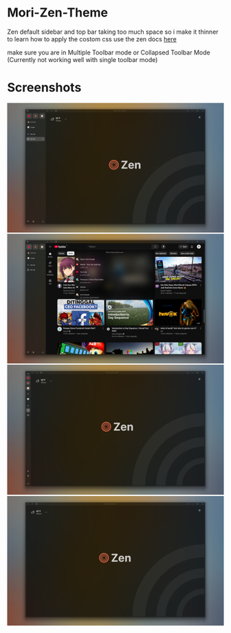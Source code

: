 # Mori-Zen-Theme
Zen default sidebar and top bar taking too much space so i make it thinner
to learn how to apply the costom css use the zen docs [here](https://docs.zen-browser.app/guides/live-editing)

make sure you are in Multiple Toolbar mode or Collapsed Toolbar Mode (Currently not working well with single toolbar mode)

# Screenshots
![screenshot1](https://github.com/ikoshura/Mori-Zen-Theme/blob/main/Assets/Screenshot1.png)
![screenshot2](https://github.com/ikoshura/Mori-Zen-Theme/blob/main/Assets/Screenshot2.png)
![screenshot3](https://github.com/ikoshura/Mori-Zen-Theme/blob/main/Assets/Screenshot3.png)
![screenshot4](https://github.com/ikoshura/Mori-Zen-Theme/blob/main/Assets/Screenshot4.png)

